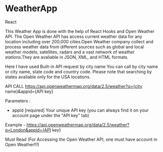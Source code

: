# WeatherApp
React

This Weather App is done with the help of React Hooks and Open Weather API. The Open Weather API has access current weather data for any location including over 200,000 cities.Open Weather company collect and process weather data from different sources such as global and local weather models, satellites, radars and a vast network of weather stations.They are avaliable in JSON, XML, and HTML formats.

Here I have used Built-in API request by city name
You can call by city name or city name, state code and country code. Please note that searching by states available only for the USA locations.

API CALL
https://api.openweathermap.org/data/2.5/weather?q={city name}&appid={API key}

Parameters :
* appid	[required]	Your unique API key (you can always find it on your account page under the "API key" tab)

Example - https://api.openweathermap.org/data/2.5/weather?q=London&appid={API key}

Must Read (For Accessing the Open Weather API, one must have account in Open Weather!!!)


 

